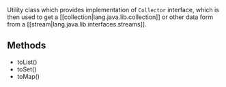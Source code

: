 
Utility class which provides implementation of `Collector` interface, which is then used to get a [[collection|lang.java.lib.collection]] or other data form from a [[stream|lang.java.lib.interfaces.streams]].

## Methods

- toList()
- toSet()
- toMap()